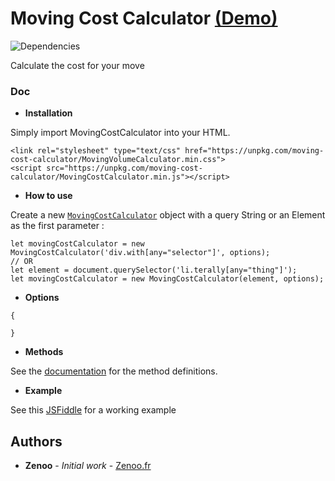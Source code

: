 # Moving Cost Calculator [(Demo)](https://jsfiddle.net/Zenoo0/o7bd8qag/)

![Dependencies](https://david-dm.org/Zenoo/moving-cost-calculator.svg)

Calculate the cost for your move

### Doc

* **Installation**

Simply import MovingCostCalculator into your HTML.
```
<link rel="stylesheet" type="text/css" href="https://unpkg.com/moving-cost-calculator/MovingVolumeCalculator.min.css">
<script src="https://unpkg.com/moving-cost-calculator/MovingCostCalculator.min.js"></script>	
```
* **How to use**

Create a new [`MovingCostCalculator`](https://zenoo.github.io/moving-cost-calculator/MovingCostCalculator.html) object with a query String or an Element as the first parameter :
```
let movingCostCalculator = new MovingCostCalculator('div.with[any="selector"]', options);
// OR
let element = document.querySelector('li.terally[any="thing"]');
let movingCostCalculator = new MovingCostCalculator(element, options);
```
* **Options**

```
{

}
```
* **Methods**

See the [documentation](https://zenoo.github.io/moving-cost-calculator/MovingCostCalculator.html) for the method definitions.  

* **Example**

See this [JSFiddle](https://jsfiddle.net/Zenoo0/o7bd8qag/) for a working example

## Authors

* **Zenoo** - *Initial work* - [Zenoo.fr](https://zenoo.fr)